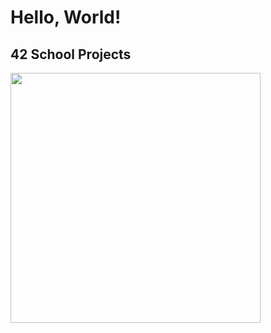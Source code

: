 # Hello, World!

## 42 School Projects

<a href="https://github.com/3ka1tz/libft">
  <img src="https://raw.githubusercontent.com/yourusername/yourrepo/main/screenshot.png" width="400"/>
</a>
